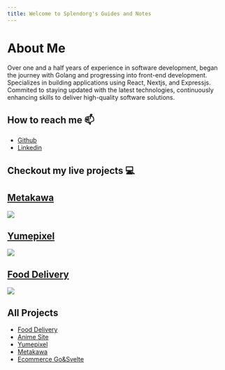 ```yaml
---
title: Welcome to Splendorg's Guides and Notes
---
```


# About Me
Over one and a half years of experience in software development, began the journey with Golang and progressing into front-end development. Specializes in building applications using React, Nextjs, and Expressjs. Commited to staying updated with the latest technologies, continuously enhancing skills to deliver high-quality software solutions.

## How to reach me 📫

- [Github](https://github.com/splendorgg)
- [Linkedin](https://www.linkedin.com/in/gorkem-cakan/)


## Checkout my live projects 💻 

<div className="project-photos">
    <div className="project">
        <h2><a href="https://metakawa.vercel.app/" target="_blank">Metakawa</a></h2>
        <img src="/projects/images/metakawa.png">
    </div>
    <div className="project">
        <h2><a href="https://yumepixel.vercel.app/" target="_blank">Yumepixel</a></h2>
        <img src="/projects/images/yumepixel.png">
    </div>
    <div className="project">
        <h2><a href="https://food-delivery-site-nextjs.vercel.app/" target="_blank">Food Delivery</a></h2>
        <img src="/projects/images/food-delivery.png">
    </div>
</div>

## All Projects

- [Food Delivery](/projects/food-delivery.md)
- [Anime Site](/projects/react-anime.md)
- [Yumepixel](/projects/yumepixel.md)
- [Metakawa](/projects/metakawa.md)
- [Ecommerce Go&Svelte](/projects/ecommerce-go-svelte.md)